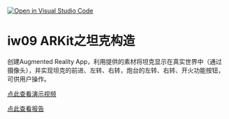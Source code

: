 [![Open in Visual Studio Code](https://classroom.github.com/assets/open-in-vscode-f059dc9a6f8d3a56e377f745f24479a46679e63a5d9fe6f495e02850cd0d8118.svg)](https://classroom.github.com/online_ide?assignment_repo_id=6607396&assignment_repo_type=AssignmentRepo)
# iw09 ARKit之坦克构造

创建Augmented Reality App，利用提供的素材将坦克显示在真实世界中（通过摄像头），并实现坦克的前进、左转、右转，炮台的左转、右转、开火功能按钮，可供用户操作。

[点此查看演示视频](https://www.bilibili.com/video/BV113411x7Bq/)

[点此查看报告](report/report.md)
